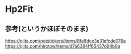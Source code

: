 # Hp2Fit

## 参考(というかほぼそのまま)

https://qiita.com/potstickers/items/8fa8dce3e31efcde078a  
https://qiita.com/hirotow/items/d7a6384ff85437d94b0a  
